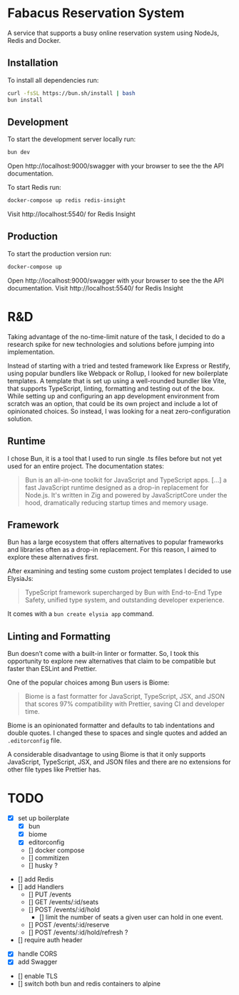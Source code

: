 # Fabacus Reservation System

A service that supports a busy online reservation system using NodeJs, Redis and Docker.

## Installation

To install all dependencies run:

```bash
curl -fsSL https://bun.sh/install | bash
bun install
```

## Development

To start the development server locally run:

```bash
bun dev
```

Open http://localhost:9000/swagger with your browser to see the the API documentation.

To start Redis run:

```bash
docker-compose up redis redis-insight
```

Visit http://localhost:5540/ for Redis Insight

## Production

To start the production version run:

```bash
docker-compose up
```

Open http://localhost:9000/swagger with your browser to see the the API documentation.
Visit http://localhost:5540/ for Redis Insight

# R&D

Taking advantage of the no-time-limit nature of the task, I decided to do a research spike for new technologies and solutions before jumping into implementation.

Instead of starting with a tried and tested framework like Express or Restify, using popular bundlers like Webpack or Rollup, I looked for new boilerplate templates. A template that is set up using a well-rounded bundler like Vite, that supports TypeScript, linting, formatting and testing out of the box. While setting up and configuring an app development environment from scratch was an option, that could be its own project and include a lot of opinionated choices. So instead, I was looking for a neat zero-configuration solution.

## Runtime

I chose Bun, it is a tool that I used to run single .ts files before but not yet used for an entire project. The documentation states:

> Bun is an all-in-one toolkit for JavaScript and TypeScript apps. [...] a fast JavaScript runtime designed as a drop-in replacement for Node.js. It's written in Zig and powered by JavaScriptCore under the hood, dramatically reducing startup times and memory usage.

## Framework

Bun has a large ecosystem that offers alternatives to popular frameworks and libraries often as a drop-in replacement. For this reason, I aimed to explore these alternatives first.

After examining and testing some custom project templates I decided to use ElysiaJs:

> TypeScript framework supercharged by Bun with End-to-End Type Safety, unified type system, and outstanding developer experience.

It comes with a `bun create elysia app` command.

## Linting and Formatting

Bun doesn’t come with a built-in linter or formatter. So, I took this opportunity to explore new alternatives that claim to be compatible but faster than ESLint and Prettier.

One of the popular choices among Bun users is Biome:

> Biome is a fast formatter for JavaScript, TypeScript, JSX, and JSON that scores 97% compatibility with Prettier, saving CI and developer time.

Biome is an opinionated formatter and defaults to tab indentations and double quotes. I changed these to spaces and single quotes and added an `.editorconfig` file.

A considerable disadvantage to using Biome is that it only supports JavaScript, TypeScript, JSX, and JSON files and there are no extensions for other file types like Prettier has.

# TODO

- [x] set up boilerplate
  - [x] bun
  - [x] biome
  - [x] editorconfig
  - [] docker compose
  - [] commitizen
  - [] husky ?
- [] add Redis
- [] add Handlers
  - [] PUT /events
  - [] GET /events/:id/seats
  - [] POST /events/:id/hold
    - [] limit the number of seats a given user can hold in one event.
  - [] POST /events/:id/reserve
  - [] POST /events/:id/hold/refresh ?
- [] require auth header
- [x] handle CORS
- [x] add Swagger
- [] enable TLS
- [] switch both bun and redis containers to alpine
